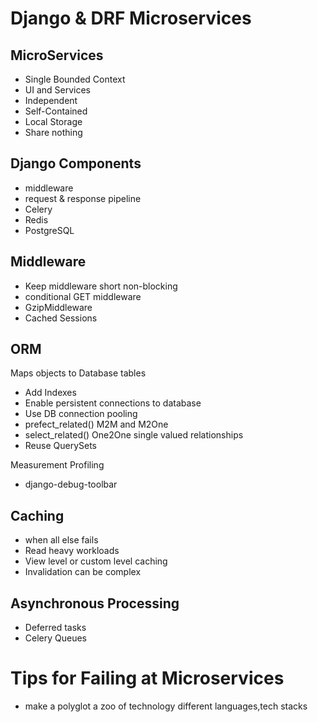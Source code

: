# Django & DRF Microservices

## MicroServices
- Single Bounded Context
- UI and Services
- Independent
- Self-Contained
- Local Storage
- Share nothing

## Django Components
- middleware
- request & response pipeline
- Celery
- Redis
- PostgreSQL

## Middleware
- Keep middleware short non-blocking
- conditional GET middleware
- GzipMiddleware
- Cached Sessions

## ORM
Maps objects to Database tables
- Add Indexes
- Enable persistent connections to database
- Use DB connection pooling
- prefect_related() M2M and M2One
- select_related() One2One single valued relationships
- Reuse QuerySets

Measurement Profiling
- django-debug-toolbar

## Caching
- when all else fails
- Read heavy workloads
- View level or custom level caching
- Invalidation can be complex

## Asynchronous Processing
- Deferred tasks
- Celery Queues


# Tips for Failing at Microservices
- make a polyglot a zoo of technology different languages,tech stacks
